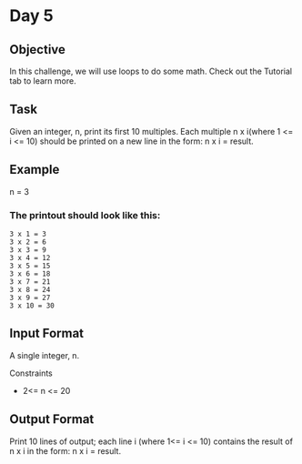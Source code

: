 # Day 5 

## Objective
In this challenge, we will use loops to do some math. Check out the Tutorial tab to learn more.

## Task
Given an integer, n, print its first 10 multiples. Each multiple  n x i(where 1 <= i <= 10) should be printed on a new line in the form: n x i = result.

## Example
n = 3

### The printout should look like this:
```shell
3 x 1 = 3
3 x 2 = 6
3 x 3 = 9
3 x 4 = 12
3 x 5 = 15
3 x 6 = 18
3 x 7 = 21
3 x 8 = 24
3 x 9 = 27
3 x 10 = 30
```
## Input Format

A single integer, n.

Constraints
- 2<= n <= 20

## Output Format

Print 10 lines of output; each line i (where 1<= i <= 10) contains the result of n x i in the form:
n x i = result.

